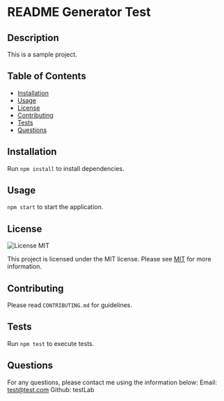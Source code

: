 
  # README Generator Test

  ## Description
   This is a sample project.

  ## Table of Contents
   * [Installation](#installation)
   * [Usage](#usage)
   * [License](#license)
   * [Contributing](#contributing)
   * [Tests](#tests)
   * [Questions](#questions)

   ## Installation
   Run `npm install` to install dependencies.

   ## Usage
   `npm start` to start the application.

   ## License
   
   ![License MIT](https://img.shields.io/badge/License-MIT-blue.svg)

   This project is licensed under the MIT license. Please see [MIT](https://opensource.org/licenses/MIT)
   for more information.


   ## Contributing 
   Please read `CONTRIBUTING.md` for guidelines.

   ## Tests
   Run `npm test` to execute tests.

   ## Questions
   For any questions, please contact me using the information below:
   Email: test@test.com
   Github: testLab
  